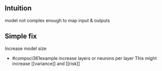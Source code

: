 ## Intuition
model not complex enough to map input & outputs
## Simple fix
Increase model size 
- #compsci361example increase layers or neurons per layer
This might increase [[variance]] and [[risk]]